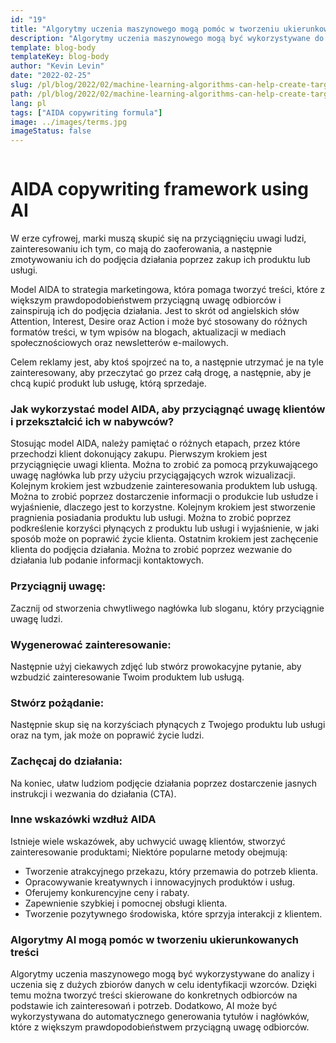 ```yaml
---
id: "19"
title: "Algorytmy uczenia maszynowego mogą pomóc w tworzeniu ukierunkowanych treści"
description: "Algorytmy uczenia maszynowego mogą być wykorzystywane do analizy i uczenia się z dużych zbiorów danych w celu identyfikacji wzorców. Następnie można je wykorzystać do tworzenia treści skierowanych do konkretnych odbiorców na podstawie ich zainteresowań. Dzięki wykorzystaniu uczenia maszynowego, firmy mogą tworzyć treści, które są bardziej odpowiednie dla ich klientów i które pomogą zwiększyć sprzedaż."
template: blog-body
templateKey: blog-body
author: "Kevin Levin"
date: "2022-02-25"
slug: /pl/blog/2022/02/machine-learning-algorithms-can-help-create-targeted-content
path: /pl/blog/2022/02/machine-learning-algorithms-can-help-create-targeted-content
lang: pl
tags: ["AIDA copywriting formula"]
image: ../images/terms.jpg
imageStatus: false
---
```


```toc

```

# AIDA copywriting framework using AI

W erze cyfrowej, marki muszą skupić się na przyciągnięciu uwagi ludzi, zainteresowaniu ich tym, co mają do zaoferowania, a następnie zmotywowaniu ich do podjęcia działania poprzez zakup ich produktu lub usługi.

Model AIDA to strategia marketingowa, która pomaga tworzyć treści, które z większym prawdopodobieństwem przyciągną uwagę odbiorców i zainspirują ich do podjęcia działania. Jest to skrót od angielskich słów Attention, Interest, Desire oraz Action i może być stosowany do różnych formatów treści, w tym wpisów na blogach, aktualizacji w mediach społecznościowych oraz newsletterów e-mailowych.

Celem reklamy jest, aby ktoś spojrzeć na to, a następnie utrzymać je na tyle zainteresowany, aby przeczytać go przez całą drogę, a następnie, aby je chcą kupić produkt lub usługę, którą sprzedaje.

### Jak wykorzystać model AIDA, aby przyciągnąć uwagę klientów i przekształcić ich w nabywców?

Stosując model AIDA, należy pamiętać o różnych etapach, przez które przechodzi klient dokonujący zakupu. Pierwszym krokiem jest przyciągnięcie uwagi klienta. Można to zrobić za pomocą przykuwającego uwagę nagłówka lub przy użyciu przyciągających wzrok wizualizacji. Kolejnym krokiem jest wzbudzenie zainteresowania produktem lub usługą. Można to zrobić poprzez dostarczenie informacji o produkcie lub usłudze i wyjaśnienie, dlaczego jest to korzystne. Kolejnym krokiem jest stworzenie pragnienia posiadania produktu lub usługi. Można to zrobić poprzez podkreślenie korzyści płynących z produktu lub usługi i wyjaśnienie, w jaki sposób może on poprawić życie klienta. Ostatnim krokiem jest zachęcenie klienta do podjęcia działania. Można to zrobić poprzez wezwanie do działania lub podanie informacji kontaktowych.

### Przyciągnij uwagę:

Zacznij od stworzenia chwytliwego nagłówka lub sloganu, który przyciągnie uwagę ludzi.

### Wygenerować zainteresowanie:

Następnie użyj ciekawych zdjęć lub stwórz prowokacyjne pytanie, aby wzbudzić zainteresowanie Twoim produktem lub usługą.

### Stwórz pożądanie:

Następnie skup się na korzyściach płynących z Twojego produktu lub usługi oraz na tym, jak może on poprawić życie ludzi.

### Zachęcaj do działania:

Na koniec, ułatw ludziom podjęcie działania poprzez dostarczenie jasnych instrukcji i wezwania do działania (CTA).

### Inne wskazówki wzdłuż AIDA

Istnieje wiele wskazówek, aby uchwycić uwagę klientów, stworzyć zainteresowanie produktami; Niektóre popularne metody obejmują:

- Tworzenie atrakcyjnego przekazu, który przemawia do potrzeb klienta.
- Opracowywanie kreatywnych i innowacyjnych produktów i usług.
- Oferujemy konkurencyjne ceny i rabaty.
- Zapewnienie szybkiej i pomocnej obsługi klienta.
- Tworzenie pozytywnego środowiska, które sprzyja interakcji z klientem.

### Algorytmy AI mogą pomóc w tworzeniu ukierunkowanych treści

Algorytmy uczenia maszynowego mogą być wykorzystywane do analizy i uczenia się z dużych zbiorów danych w celu identyfikacji wzorców. Dzięki temu można tworzyć treści skierowane do konkretnych odbiorców na podstawie ich zainteresowań i potrzeb. Dodatkowo, AI może być wykorzystywana do automatycznego generowania tytułów i nagłówków, które z większym prawdopodobieństwem przyciągną uwagę odbiorców.
